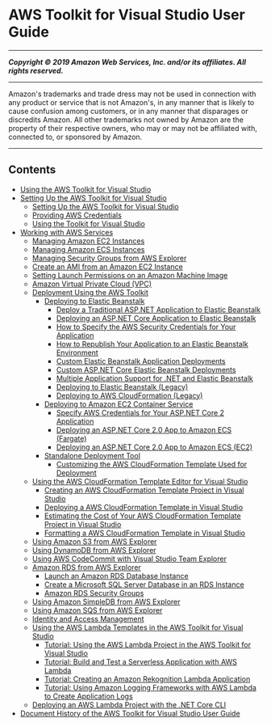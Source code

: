 # AWS Toolkit for Visual Studio User Guide

-----
*****Copyright &copy; 2019 Amazon Web Services, Inc. and/or its affiliates. All rights reserved.*****

-----
Amazon's trademarks and trade dress may not be used in 
     connection with any product or service that is not Amazon's, 
     in any manner that is likely to cause confusion among customers, 
     or in any manner that disparages or discredits Amazon. All other 
     trademarks not owned by Amazon are the property of their respective
     owners, who may or may not be affiliated with, connected to, or 
     sponsored by Amazon.

-----
## Contents
+ [Using the AWS Toolkit for Visual Studio](welcome.md)
+ [Setting Up the AWS Toolkit for Visual Studio](getting-set-up.md)
   + [Setting Up the AWS Toolkit for Visual Studio](setup.md)
   + [Providing AWS Credentials](credentials.md)
   + [Using the Toolkit for Visual Studio](basic-use.md)
+ [Working with AWS Services](working-with-services.md)
   + [Managing Amazon EC2 Instances](tkv-ec2-ami.md)
   + [Managing Amazon ECS Instances](tkv-ecs.md)
   + [Managing Security Groups from AWS Explorer](tkv-sg-create.md)
   + [Create an AMI from an Amazon EC2 Instance](tkv-create-ami-from-instance.md)
   + [Setting Launch Permissions on an Amazon Machine Image](tkv-set-ami-launch-perms.md)
   + [Amazon Virtual Private Cloud (VPC)](vpc-tkv.md)
   + [Deployment Using the AWS Toolkit](deployment-chapt.md)
      + [Deploying to Elastic Beanstalk](deployment-beanstalk.md)
         + [Deploy a Traditional ASP.NET Application to Elastic Beanstalk](deployment-beanstalk-traditional.md)
         + [Deploying an ASP.NET Core Application to Elastic Beanstalk](deployment-beanstalk-netcore.md)
         + [How to Specify the AWS Security Credentials for Your Application](deployment-beanstalk-specify-credentials.md)
         + [How to Republish Your Application to an Elastic Beanstalk Environment](deployment-beanstalk-republish.md)
         + [Custom Elastic Beanstalk Application Deployments](deployment-beanstalk-custom.md)
         + [Custom ASP.NET Core Elastic Beanstalk Deployments](deployment-beanstalk-custom-netcore.md)
         + [Multiple Application Support for .NET and Elastic Beanstalk](deployment-beanstalk-multiple-application.md)
         + [Deploying to Elastic Beanstalk (Legacy)](deployment-beanstalk-legacy.md)
         + [Deploying to AWS CloudFormation (Legacy)](deployment-cloudform.md)
      + [Deploying to Amazon EC2 Container Service](deployment-ecs.md)
         + [Specify AWS Credentials for Your ASP.NET Core 2 Application](deployment-ecs-specify-credentials.md)
         + [Deploying an ASP.NET Core 2.0 App to Amazon ECS (Fargate)](deployment-ecs-aspnetcore-fargate.md)
         + [Deploying an ASP.NET Core 2.0 App to Amazon ECS (EC2)](deployment-ecs-aspnetcore-ec2.md)
      + [Standalone Deployment Tool](deployment-tool.md)
         + [Customizing the AWS CloudFormation Template Used for Deployment](custom-template-tkv.md)
   + [Using the AWS CloudFormation Template Editor for Visual Studio](tkv-cfn-editor.md)
      + [Creating an AWS CloudFormation Template Project in Visual Studio](tkv-cfn-editor-new-project.md)
      + [Deploying a AWS CloudFormation Template in Visual Studio](tkv-cfn-editor-deploy-template.md)
      + [Estimating the Cost of Your AWS CloudFormation Template Project in Visual Studio](tkv-cfn-editor-estimate-cost.md)
      + [Formatting a AWS CloudFormation Template in Visual Studio](tkv-cfn-editor-format.md)
   + [Using Amazon S3 from AWS Explorer](tkv-s3.md)
   + [Using DynamoDB from AWS Explorer](dynamodb-tkv.md)
   + [Using AWS CodeCommit with Visual Studio Team Explorer](using-aws-codecommit-with-team-explorer.md)
   + [Amazon RDS from AWS Explorer](rds-tkv.md)
      + [Launch an Amazon RDS Database Instance](rds-launch-instance.md)
      + [Create a Microsoft SQL Server Database in an RDS Instance](rds-launch-instance-sql.md)
      + [Amazon RDS Security Groups](rds-security-groups.md)
   + [Using Amazon SimpleDB from AWS Explorer](tkv-simpleDB.md)
   + [Using Amazon SQS from AWS Explorer](tkv-sqs.md)
   + [Identity and Access Management](tkv-iam.md)
   + [Using the AWS Lambda Templates in the AWS Toolkit for Visual Studio](lambda-index.md)
      + [Tutorial: Using the AWS Lambda Project in the AWS Toolkit for Visual Studio](lambda-creating-project-in-visual-studio.md)
      + [Tutorial: Build and Test a Serverless Application with AWS Lambda](lambda-build-test-severless-app.md)
      + [Tutorial: Creating an Amazon Rekognition Lambda Application](lambda-rekognition-example.md)
      + [Tutorial: Using Amazon Logging Frameworks with AWS Lambda to Create Application Logs](cw-log-frameworks.md)
   + [Deploying an AWS Lambda Project with the .NET Core CLI](lambda-cli-publish.md)
+ [Document History of the AWS Toolkit for Visual Studio User Guide](tkv-document-history.md)